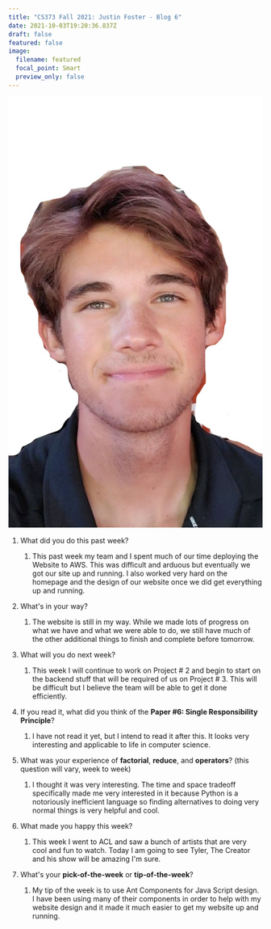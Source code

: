 ```yaml
---
title: "CS373 Fall 2021: Justin Foster - Blog 6"
date: 2021-10-03T19:20:36.837Z
draft: false
featured: false
image:
  filename: featured
  focal_point: Smart
  preview_only: false
---
```



![](selfie-2-_li.jpg)

<!--StartFragment-->

1. What did you do this past week?

   1. This past week my team and I spent much of our time deploying the Website to AWS. This was difficult and arduous but eventually we got our site up and running. I also worked very hard on the homepage and the design of our website once we did get everything up and running.
2. What's in your way?

   1. The website is still in my way. While we made lots of progress on what we have and what we were able to do, we still have much of the other additional things to finish and complete before tomorrow. 
3. What will you do next week?

   1. This week I will continue to work on Project # 2 and begin to start on the backend stuff that will be required of us on Project # 3. This will be difficult but I believe the team will be able to get it done efficiently.
4. If you read it, what did you think of the **Paper #6: Single Responsibility Principle**?

   1. I have not read it yet, but I intend to read it after this. It looks very interesting and applicable to life in computer science.
5. What was your experience of **factorial**, **reduce**, and **operators**? (this question will vary, week to week)

   1. I thought it was very interesting. The time and space tradeoff specifically made me very interested in it because Python is a notoriously inefficient language so finding alternatives to doing very normal things is very helpful and cool.
6. What made you happy this week?

   1. This week I went to ACL and saw a bunch of artists that are very cool and fun to watch. Today I am going to see Tyler, The Creator and his show will be amazing I'm sure.
7. What's your **pick-of-the-week** or **tip-of-the-week**?

   1. My tip of the week is to use Ant Components for Java Script design. I have been using many of their components in order to help with my website design and it made it much easier to get my website up and running.

<!--EndFragment-->